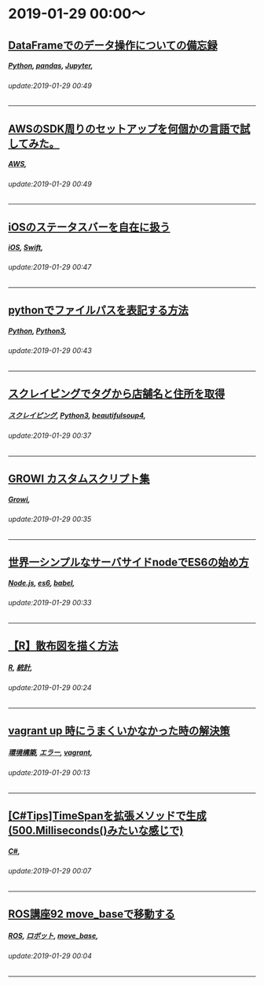 # 2019-01-29 00:00～
## [DataFrameでのデータ操作についての備忘録](https://qiita.com/mounntainn/items/78a5dcb5fab213eee14a)
##### [Python](https://qiita.com/tags/Python), [pandas](https://qiita.com/tags/pandas), [Jupyter](https://qiita.com/tags/Jupyter), 
###### update:2019-01-29 00:49
---
## [AWSのSDK周りのセットアップを何個かの言語で試してみた。](https://qiita.com/48hands/items/960b048a6100b7e6b241)
##### [AWS](https://qiita.com/tags/AWS), 
###### update:2019-01-29 00:49
---
## [iOSのステータスバーを自在に扱う](https://qiita.com/fuwamaki/items/f623dbfde233a8b4f0d0)
##### [iOS](https://qiita.com/tags/iOS), [Swift](https://qiita.com/tags/Swift), 
###### update:2019-01-29 00:47
---
## [pythonでファイルパスを表記する方法](https://qiita.com/jinyo6/items/300123908f762647ea87)
##### [Python](https://qiita.com/tags/Python), [Python3](https://qiita.com/tags/Python3), 
###### update:2019-01-29 00:43
---
## [スクレイピングでタグから店舗名と住所を取得](https://qiita.com/tetsu-sh/items/a7df6014427a9f73570b)
##### [スクレイピング](https://qiita.com/tags/スクレイピング), [Python3](https://qiita.com/tags/Python3), [beautifulsoup4](https://qiita.com/tags/beautifulsoup4), 
###### update:2019-01-29 00:37
---
## [GROWI カスタムスクリプト集](https://qiita.com/k84rc/items/159a7399c11abd4e3587)
##### [Growi](https://qiita.com/tags/Growi), 
###### update:2019-01-29 00:35
---
## [世界一シンプルなサーバサイドnodeでES6の始め方](https://qiita.com/kaba/items/9e1347613a4bd63594b4)
##### [Node.js](https://qiita.com/tags/Node.js), [es6](https://qiita.com/tags/es6), [babel](https://qiita.com/tags/babel), 
###### update:2019-01-29 00:33
---
## [【R】散布図を描く方法](https://qiita.com/nkojima/items/c008adec58c7834edfc1)
##### [R](https://qiita.com/tags/R), [統計](https://qiita.com/tags/統計), 
###### update:2019-01-29 00:24
---
## [vagrant up 時にうまくいかなかった時の解決策](https://qiita.com/aqua_engineer/items/ca1426664f9b1a23dc01)
##### [環境構築](https://qiita.com/tags/環境構築), [エラー](https://qiita.com/tags/エラー), [vagrant](https://qiita.com/tags/vagrant), 
###### update:2019-01-29 00:13
---
## [[C#Tips]TimeSpanを拡張メソッドで生成(500.Milliseconds()みたいな感じで)](https://qiita.com/naitnak/items/1d735f3920c01c271c5d)
##### [C#](https://qiita.com/tags/C#), 
###### update:2019-01-29 00:07
---
## [ROS講座92 move_baseで移動する](https://qiita.com/srs/items/8e65f04976abb837d207)
##### [ROS](https://qiita.com/tags/ROS), [ロボット](https://qiita.com/tags/ロボット), [move_base](https://qiita.com/tags/move_base), 
###### update:2019-01-29 00:04
---





